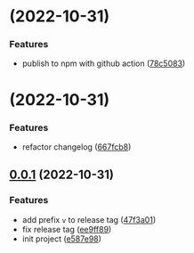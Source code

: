 # [](https://github.com/wangkaiwd/mini-vite/compare/v0.0.2...v) (2022-10-31)


### Features

* publish to npm with github action ([78c5083](https://github.com/wangkaiwd/mini-vite/commit/78c508357e7443e59fa9d889a85161bd56861afe))



# [](https://github.com/wangkaiwd/mini-vite/compare/v0.0.1...v) (2022-10-31)


### Features

* refactor changelog ([667fcb8](https://github.com/wangkaiwd/mini-vite/commit/667fcb81609a3988bed43ad5521c2b03d5508d8b))



## [0.0.1](https://github.com/wangkaiwd/mini-vite/compare/e587e9886010a5e15e7b357b247886fb1f2ad3cf...v0.0.1) (2022-10-31)

### Features

* add prefix `v` to release
  tag ([47f3a01](https://github.com/wangkaiwd/mini-vite/commit/47f3a012fb5c436a8e8431a9f527b75622af115a))
* fix release tag ([ee9ff89](https://github.com/wangkaiwd/mini-vite/commit/ee9ff89b0b6f1d09a1c6616f91d18829d94e2bb7))
* init project ([e587e98](https://github.com/wangkaiwd/mini-vite/commit/e587e9886010a5e15e7b357b247886fb1f2ad3cf))



